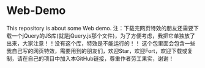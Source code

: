 # Web-Demo
This repository is about some Web demo.
注：下载完网页特效的朋友还需要下载一个jQuery的JS库(就是jQuery.js那个文件)，为了方便考虑，我把它单独放了出来，大家注意！！没有这个库，特效是不能运行的！！
这个包里面会包含一些我自己写的网页特效，需要用到的朋友们，欢迎Star，欢迎Fort，欢迎下载或复制，请在自己的项目中加入本GitHub链接，尊重作者劳工果实，谢谢！
